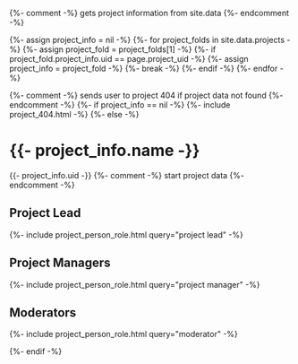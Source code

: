 
{%- comment -%} gets project information from site.data {%- endcomment -%}

{%- assign project_info = nil -%}
{%- for project_folds in site.data.projects -%}
  {%- assign project_fold = project_folds[1] -%}
  {%- if project_fold.project_info.uid == page.project_uid -%}
    {%- assign project_info = project_fold -%}
    {%- break -%}
  {%- endif -%}
{%- endfor -%}

{%- comment -%} sends user to project 404 if project data not found {%- endcomment -%}
{%- if project_info == nil -%}
  {%- include project_404.html -%}
{%- else -%}

# {{- project_info.name -}}
{{- project_info.uid -}}
{%- comment -%} start project data {%- endcomment -%}

## Project Lead
{%- include project_person_role.html query="project lead" -%}

## Project Managers
{%- include project_person_role.html query="project manager" -%}

## Moderators
{%- include project_person_role.html query="moderator" -%}

{%- endif -%}
